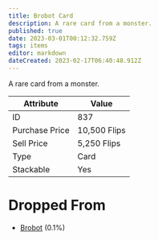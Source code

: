 ```yaml
---
title: Brobot Card
description: A rare card from a monster.
published: true
date: 2023-03-01T00:12:32.759Z
tags: items
editor: markdown
dateCreated: 2023-02-17T06:40:48.912Z
---
```


A rare card from a monster.

|Attribute|Value|
|-|-|
|ID|837|
|Purchase Price|10,500 Flips|
|Sell Price|5,250 Flips|
|Type|Card|
|Stackable|Yes|


# Dropped From
 * [Brobot](/monsters/brobot) (0.1%)
